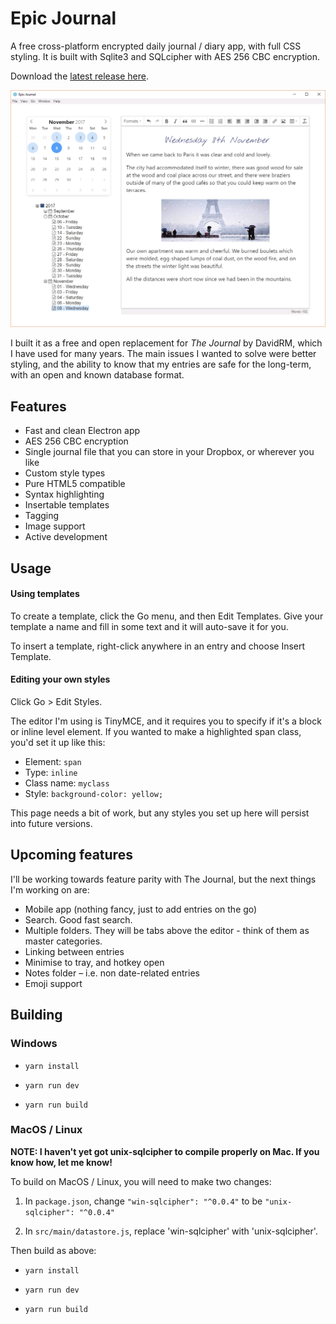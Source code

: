 # Epic Journal

A free cross-platform encrypted daily journal / diary app, with full CSS styling. It is built with Sqlite3 and 
SQLcipher with AES 256 CBC encryption.

Download the [latest release here](https://github.com/alangrainger/epic-journal/releases/latest).

![Screenshot](screenshot2.png?raw=true)

I built it as a free and open replacement for *The Journal* by DavidRM, which I have used 
for many years. The main issues I wanted to solve were better styling, and the ability to know that my
entries are safe for the long-term, with an open and known database format.

## Features

- Fast and clean Electron app
- AES 256 CBC encryption
- Single journal file that you can store in your Dropbox, or wherever you like
- Custom style types
- Pure HTML5 compatible
- Syntax highlighting
- Insertable templates
- Tagging
- Image support
- Active development

## Usage

#### Using templates

To create a template, click the Go menu, and then Edit Templates. Give your template a name and fill in some text
and it will auto-save it for you.

To insert a template, right-click anywhere in an entry and choose Insert Template. 

#### Editing your own styles

Click Go > Edit Styles.

The editor I'm using is TinyMCE, and it requires you to specify if it's a block or inline level element.
If you wanted to make a highlighted span class, you'd set it up like this:

- Element: `span`
- Type: `inline`
- Class name: `myclass`
- Style: `background-color: yellow;`

This page needs a bit of work, but any styles you set up here will persist into future versions.

## Upcoming features

I'll be working towards feature parity with The Journal, but the next things I'm working on are:

- Mobile app (nothing fancy, just to add entries on the go)
- Search. Good fast search.
- Multiple folders. They will be tabs above the editor - think of them as master categories.
- Linking between entries
- Minimise to tray, and hotkey open
- Notes folder – i.e. non date-related entries
- Emoji support

## Building

### Windows

- `yarn install`

- `yarn run dev`

- `yarn run build`

### MacOS / Linux

**NOTE: I haven't yet got unix-sqlcipher to compile properly on Mac. If you know how, let me know!** 

To build on MacOS / Linux, you will need to make two changes:

1. In `package.json`, change `"win-sqlcipher": "^0.0.4"` to be `"unix-sqlcipher": "^0.0.4"`

1. In `src/main/datastore.js`, replace 'win-sqlcipher' with 'unix-sqlcipher'.

Then build as above:

- `yarn install`

- `yarn run dev`

- `yarn run build`
